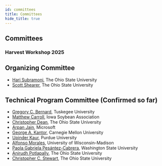 ```yaml
---
id: committees
title: Committees
hide_title: true
---
```


<div class="centered-container">
  <div class="workshop-container">
    <!-- Header Section -->
    <div class="workshop-section">
      <h2 class="section-title">Committees</h2>
      <h3>Harvest Workshop 2025</h3>
    </div>
    <!-- Workshop Chairs -->
    <div class="workshop-section">
      <h2 class="section-title">Organizing Committee</h2>
      <ul>
        <li><a href="https://cse.osu.edu/people/subramoni.1">Hari Subramoni</a>, The Ohio State University</li>
        <li><a href="https://fabe.osu.edu/our-people/scott-shearer">Scott Shearer</a>, The Ohio State University</li>
      </ul>
    </div>  
    <!-- Technical Program Committee -->
    <div class="workshop-section">
    <h2 class="section-title">Technical Program Committee (Confirmed so far)</h2>
    <ul>
      <li><a href="https://www.tuskegee.edu/programs-courses/colleges-schools/caens/daes/contact-us/daes-faculty/bernard-gregory">Gregory C. Bernard</a>, Tuskegee University</li>
      <li><a href="https://www.iasoybeans.com/about/staff-listing/matthew-carroll">Matthew Carroll</a>, Iowa Soybean Association</li>
      <li><a href="https://fabe.osu.edu/our-people/christopher-dean">Christopher Dean</a>, The Ohio State University</li>
      <li><a href="https://www.linkedin.com/in/aj-prime/">Arpan Jain</a>, Microsoft</li>
      <li><a href="https://www.cmu.edu/news/experts/georgea.kantor">George A. Kantor</a>, Carnegie Mellon University</li>
      <li><a href="https://ag.purdue.edu/directory/kauru">Upinder Kaur</a>, Purdue University</li>
      <li><a href="https://dpla.wisc.edu/staff/alfonso-morales/">Alfonso Morales</a>, University of Wisconsin-Madison</li>
      <li><a href="https://paolagpesantezc.wixsite.com/paolapesantezcabrera">Paola Gabriela Pesántez-Cabrera</a>, Washington State University</li>
      <li><a href="https://www.linkedin.com/in/anirudh-potlapally-30659a1ab">Anirudh Potlapally</a>, The Ohio State University</li>
      <li><a href="https://cse.osu.edu/people/stewart.962">Christopher C. Stewart</a>, The Ohio State University</li>
    </ul>
  </div>
</div>
</div>
